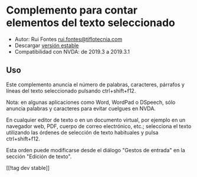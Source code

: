 # Complemento para contar elementos del texto seleccionado #

* Autor: Rui Fontes <rui.fontes@tiflotecnia.com>
* Descargar [versión estable][1]
* Compatibilidad con NVDA: de 2019.3 a 2019.3.1

## Uso ##
Este complemento anuncia el número de palabras, caracteres, párrafos y
líneas del texto seleccionado pulsando ctrl+shift+f12.

Nota: en algunas aplicaciones como Word, WordPad o DSpeech, sólo anuncia
palabras y caracteres para evitar cuelgues en NVDA.

En cualquier editor de texto o en un documento virtual, por ejemplo en un
navegador web, PDF, cuerpo de correo electrónico, etc.; selecciona el texto
utilizando las órdenes de selección de texto habituales y pulsa
ctrl+shift+f12.

Esta orden puede modificarse desde el diálogo "Gestos de entrada" en la
sección "Edición de texto".

[[!tag dev stable]]

[1]: https://addons.nvda-project.org/files/get.php?file=wc
